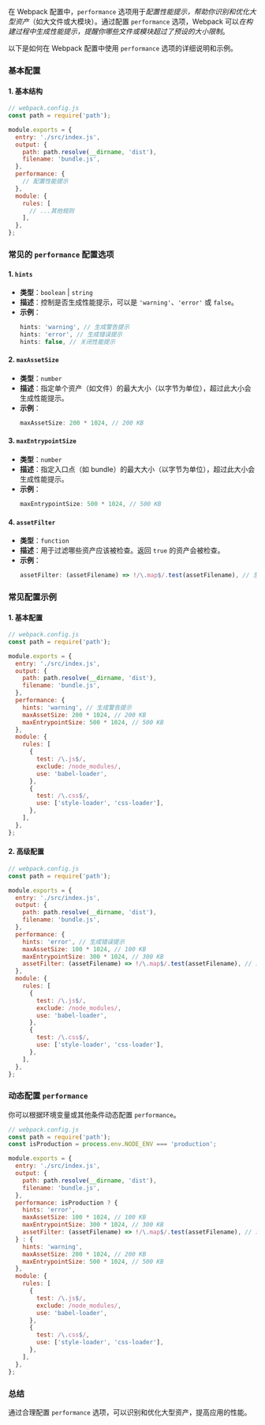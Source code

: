 
在 Webpack 配置中，`performance` 选项用于*配置性能提示，帮助你识别和优化大型资产*（如大文件或大模块）。通过配置 `performance` 选项，Webpack 可以*在构建过程中生成性能提示，提醒你哪些文件或模块超过了预设的大小限制*。

以下是如何在 Webpack 配置中使用 `performance` 选项的详细说明和示例。

### 基本配置

#### 1. 基本结构

```javascript
// webpack.config.js
const path = require('path');

module.exports = {
  entry: './src/index.js',
  output: {
    path: path.resolve(__dirname, 'dist'),
    filename: 'bundle.js',
  },
  performance: {
    // 配置性能提示
  },
  module: {
    rules: [
      // ...其他规则
    ],
  },
};
```

### 常见的 `performance` 配置选项

#### 1. `hints`

- **类型**：`boolean` | `string`
- **描述**：控制是否生成性能提示，可以是 `'warning'`、`'error'` 或 `false`。
- **示例**：
  ```javascript
  hints: 'warning', // 生成警告提示
  hints: 'error', // 生成错误提示
  hints: false, // 关闭性能提示
  ```

#### 2. `maxAssetSize`

- **类型**：`number`
- **描述**：指定单个资产（如文件）的最大大小（以字节为单位），超过此大小会生成性能提示。
- **示例**：
  ```javascript
  maxAssetSize: 200 * 1024, // 200 KB
  ```

#### 3. `maxEntrypointSize`

- **类型**：`number`
- **描述**：指定入口点（如 bundle）的最大大小（以字节为单位），超过此大小会生成性能提示。
- **示例**：
  ```javascript
  maxEntrypointSize: 500 * 1024, // 500 KB
  ```

#### 4. `assetFilter`

- **类型**：`function`
- **描述**：用于过滤哪些资产应该被检查。返回 `true` 的资产会被检查。
- **示例**：
  ```javascript
  assetFilter: (assetFilename) => !/\.map$/.test(assetFilename), // 忽略 .map 文件
  ```

### 常见配置示例

#### 1. 基本配置

```javascript
// webpack.config.js
const path = require('path');

module.exports = {
  entry: './src/index.js',
  output: {
    path: path.resolve(__dirname, 'dist'),
    filename: 'bundle.js',
  },
  performance: {
    hints: 'warning', // 生成警告提示
    maxAssetSize: 200 * 1024, // 200 KB
    maxEntrypointSize: 500 * 1024, // 500 KB
  },
  module: {
    rules: [
      {
        test: /\.js$/,
        exclude: /node_modules/,
        use: 'babel-loader',
      },
      {
        test: /\.css$/,
        use: ['style-loader', 'css-loader'],
      },
    ],
  },
};
```

#### 2. 高级配置

```javascript
// webpack.config.js
const path = require('path');

module.exports = {
  entry: './src/index.js',
  output: {
    path: path.resolve(__dirname, 'dist'),
    filename: 'bundle.js',
  },
  performance: {
    hints: 'error', // 生成错误提示
    maxAssetSize: 100 * 1024, // 100 KB
    maxEntrypointSize: 300 * 1024, // 300 KB
    assetFilter: (assetFilename) => !/\.map$/.test(assetFilename), // 忽略 .map 文件
  },
  module: {
    rules: [
      {
        test: /\.js$/,
        exclude: /node_modules/,
        use: 'babel-loader',
      },
      {
        test: /\.css$/,
        use: ['style-loader', 'css-loader'],
      },
    ],
  },
};
```

### 动态配置 `performance`

你可以根据环境变量或其他条件动态配置 `performance`。

```javascript
// webpack.config.js
const path = require('path');
const isProduction = process.env.NODE_ENV === 'production';

module.exports = {
  entry: './src/index.js',
  output: {
    path: path.resolve(__dirname, 'dist'),
    filename: 'bundle.js',
  },
  performance: isProduction ? {
    hints: 'error',
    maxAssetSize: 100 * 1024, // 100 KB
    maxEntrypointSize: 300 * 1024, // 300 KB
    assetFilter: (assetFilename) => !/\.map$/.test(assetFilename), // 忽略 .map 文件
  } : {
    hints: 'warning',
    maxAssetSize: 200 * 1024, // 200 KB
    maxEntrypointSize: 500 * 1024, // 500 KB
  },
  module: {
    rules: [
      {
        test: /\.js$/,
        exclude: /node_modules/,
        use: 'babel-loader',
      },
      {
        test: /\.css$/,
        use: ['style-loader', 'css-loader'],
      },
    ],
  },
};
```

### 总结

通过合理配置 `performance` 选项，可以识别和优化大型资产，提高应用的性能。